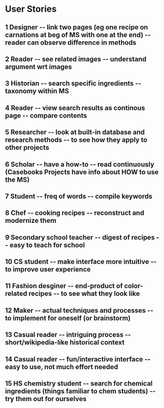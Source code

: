 # User Stories
## 1 Designer -- link two pages (eg one recipe on carnations at beg of MS with one at the end) -- reader can observe difference in methods
## 2 Reader -- see related images -- understand argument wrt images
## 3 Historian -- search specific ingredients -- taxonomy within MS
## 4 Reader -- view search results as continous page -- compare contents
## 5 Researcher -- look at built-in database and research methods -- to see how they apply to other projects
## 6 Scholar -- have a how-to -- read continuously (Casebooks Projects have info about HOW to use the MS)
## 7 Student -- freq of words -- compile keywords
## 8 Chef -- cooking recipes -- reconstruct and modernize them
## 9 Secondary school teacher -- digest of recipes -- easy to teach for school
## 10 CS student -- make interface more intuitive -- to improve user experience
## 11 Fashion desginer -- end-product of color-related recipes -- to see what they look like
## 12 Maker -- actual techniques and processes -- to implement for oneself (or brainstorm)
## 13 Casual reader -- intriguing process -- short/wikipedia-like historical context
## 14 Casual reader -- fun/interactive interface -- easy to use, not much effort needed
## 15 HS chemistry student -- search for chemical ingredients (things familiar to chem students) -- try them out for ourselves

